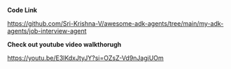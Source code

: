**Code Link**

https://github.com/Sri-Krishna-V/awesome-adk-agents/tree/main/my-adk-agents/job-interview-agent

**Check out youtube video walkthorugh**

https://youtu.be/E3lKdxJtyJY?si=OZsZ-Vd9nJagiUOm
